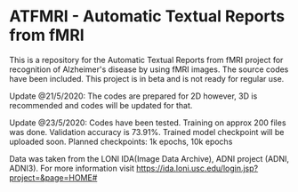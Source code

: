 # ATFMRI - Automatic Textual Reports from fMRI

This is a repository for the Automatic Textual Reports from fMRI project for recognition of Alzheimer's disease by using fMRI images. The source codes have been included. This project is in beta and is not ready for regular use. 

Update @21/5/2020:
The codes are prepared for 2D however, 3D is recommended and codes will be updated for that.

Update @23/5/2020:
Codes have been tested. Training on approx 200 files was done. Validation accuracy is 73.91%. Trained model checkpoint will be uploaded soon. Planned checkpoints: 1k epochs, 10k epochs

Data was taken from the LONI IDA(Image Data Archive), ADNI project (ADNI, ADNI3). For more information visit https://ida.loni.usc.edu/login.jsp?project=&page=HOME#
